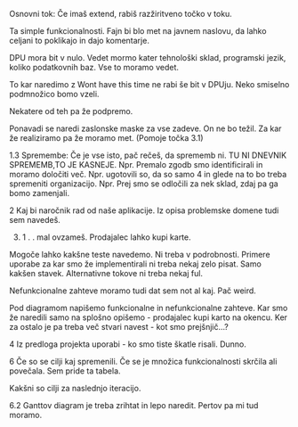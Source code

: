 
Osnovni tok:
Če imaš extend, rabiš razžiritveno točko v toku.

Ta simple funkcionalnosti.
Fajn bi blo met na javnem naslovu, da lahko celjani to poklikajo in dajo komentarje.

DPU mora bit v nulo.
Vedet mormo kater tehnološki sklad, programski jezik, koliko podatkovnih baz.
Vse to moramo vedet.

To kar naredimo z Wont have this time ne rabi še bit v DPUju.
Neko smiselno podmnožico bomo vzeli.

Nekatere od teh pa že podpremo.

Ponavadi se naredi zaslonske maske za vse zadeve.
On ne bo težil.
Za kar že realiziramo pa že moramo met.
(Pomoje točka 3.1)

1.3
Spremembe:
Če je vse isto, pač rečeš, da sprememb ni.
TU NI DNEVNIK SPREMEMB,TO JE KASNEJE.
Npr. Premalo zgodb smo identificirali in moramo določiti več.
Npr. ugotovili so, da so samo 4 in glede na to bo treba spremeniti organizacijo.
Npr. Prej smo se odločili za nek sklad, zdaj pa ga bomo zamenjali.

2
Kaj bi naročnik rad od naše aplikacije. Iz opisa problemske domene tudi sem navedeš.

3. 1
.
. mal ovzameš. Prodajalec lahko kupi karte.

Mogoče lahko kakšne teste navedemo. Ni treba v podrobnosti.
Primere uporabe za kar smo že implementirali ni treba nekaj zelo pisat. Samo kakšen stavek.
Alternativne tokove ni treba nekaj ful.

Nefunkcionalne zahteve moramo tudi dat sem not al kaj. Pač weird.

Pod diagramom napišemo funkcionalne in nefunkcionalne zahteve. Kar smo že naredili samo na splošno opišemo - prodajalec kupi karto na okencu.
Ker za ostalo je pa treba več stvari navest - kot smo prejšnjič...?



4
Iz predloga projekta uporabi - ko smo tiste škatle risali.
Dunno.

6
Če so se cilji kaj spremenili.
Če se je množica funkcionalnosti skrčila ali povečala.
Sem pride ta tabela.

Kakšni so cilji za naslednjo iteracijo.

6.2 Ganttov diagram je treba zrihtat in lepo naredit.
Pertov pa mi tud moramo.
